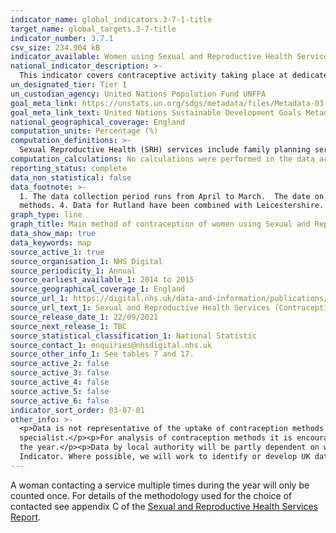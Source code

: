 ```yaml
---
indicator_name: global_indicators.3-7-1-title
target_name: global_targets.3-7-title
indicator_number: 3.7.1
csv_size: 234.904 kB
indicator_available: Women using Sexual and Reproductive Health Services for contraception
national_indicator_description: >-
  This indicator covers contraceptive activity taking place at dedicated Sexual and Reproductive Health (SRH) services in England, as recorded in the Sexual and Reproductive Health Activity Dataset (SRHAD), a mandated collection for all providers of NHS SRH services.
un_designated_tier: Tier I
un_custodian_agency: United Nations Population Fund UNFPA
goal_meta_link: https://unstats.un.org/sdgs/metadata/files/Metadata-03-07-01.pdf
goal_meta_link_text: United Nations Sustainable Development Goals Metadata (PDF 357 KB)
national_geographical_coverage: England
computation_units: Percentage (%)
computation_definitions: >-
  Sexual Reproductive Health (SRH) services include family planning services, community contraception clinics, integrated GUM and SRH services and young people’s services e.g. Brook advisory centres. IUD refers to intrauterine device. IU System refers to intrauterine system.
computation_calculations: No calculations were performed in the data acquisition of this indicator as appropriate data was readily available in the final format.
reporting_status: complete
data_non_statistical: false
data_footnote: >-
  1. The data collection period runs from April to March.  The date on the X axis is the start of this period. 2. Other contraception methods include the cap, diaphragm, spermicides (but only when used on their own) and vaginal ring. 3. Data for 2018/19 includes female condoms in other
  methods. 4. Data for Rutland have been combined with Leicestershire. 5. Data for City of London have been combined with Hackney. 6. Data for Isles of Scilly have been combined with Cornwall.
graph_type: line
graph_title: Main method of contraception of women using Sexual and Reproductive Health Services for reasons of contraception
data_show_map: true
data_keywords: map
source_active_1: true
source_organisation_1: NHS Digital
source_periodicity_1: Annual
source_earliest_available_1: 2014 to 2015
source_geographical_coverage_1: England
source_url_1: https://digital.nhs.uk/data-and-information/publications/statistical/sexual-and-reproductive-health-services
source_url_text_1: Sexual and Reproductive Health Services (Contraception)
source_release_date_1: 22/09/2021
source_next_release_1: TBC
source_statistical_classification_1: National Statistic
source_contact_1: enquiries@nhsdigital.nhs.uk
source_other_info_1: See tables 7 and 17.
source_active_2: false
source_active_3: false
source_active_4: false
source_active_5: false
source_active_6: false
indicator_sort_order: 03-07-01
other_info: >-
  <p>Data is not representative of the uptake of contraception methods across the whole population. Contraceptives can be obtained from other sources such as GPs or direct from pharmacies, whilst non-prescription items like condoms can be obtained easily without a visit to a medical
  specialist.</p><p>For analysis of contraception methods it is encouraged that data be presented as proportions rather than numbers. This is because the level of SRH service provision is constantly changing.</p><p>Excludes women where no main method of contraception was recorded during
  the year.</p><p>Data by local authority will be partly dependent on where services are located. In local authorities where few or no services are located, fewer contacts by residents of those areas would be expected.</p> This indicator is being used as an approximation of the UN SDG
  Indicator. Where possible, we will work to identify or develop UK data to meet the global indicator specification. This indicator has been identified in collaboration with topic experts.
---
```

A woman contacting a service multiple times during the year will only be counted once. For details of the methodology used for the choice of contacted see appendix C of the <a href="https://digital.nhs.uk/data-and-information/publications/statistical/sexual-and-reproductive-health-services/2020-21/appendices#appendix-c-methodologies"> Sexual and Reproductive Health Services Report</a>.
